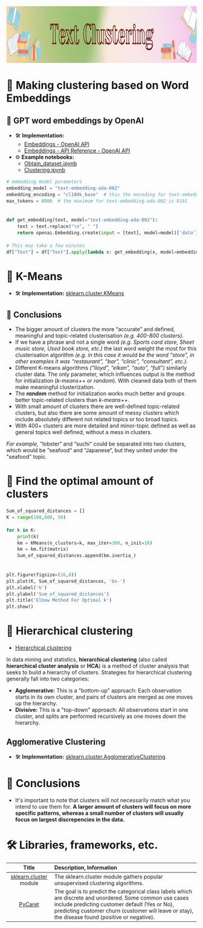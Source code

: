 <img src="https://raw.githubusercontent.com/ElizaLo/NLP-Natural-Language-Processing/master/img/Text_Clustering.png" width="1050" height="150"/>

# 💠 Making clustering based on Word Embeddings

## 🔹 GPT word embeddings by OpenAI

- 🛠️ **Implementation:**
    - [Embeddings - OpenAI API](https://platform.openai.com/docs/guides/embeddings)
    - [Embeddings - API Reference - OpenAI API](https://platform.openai.com/docs/api-reference/embeddings)
- ⚙️ **Example notebooks:** 
    - [Obtain_dataset.ipynb](https://github.com/openai/openai-cookbook/blob/main/examples/Obtain_dataset.ipynb)
    - [Clustering.ipynb](https://github.com/openai/openai-cookbook/blob/main/examples/Clustering.ipynb)

```python
# embedding model parameters
embedding_model = "text-embedding-ada-002"
embedding_encoding = "cl100k_base"  # this the encoding for text-embedding-ada-002
max_tokens = 8000  # the maximum for text-embedding-ada-002 is 8191


def get_embedding(text, model="text-embedding-ada-002"):
    text = text.replace("\n", " ")
    return openai.Embedding.create(input = [text], model=model)['data'][0]['embedding']
    
# This may take a few minutes
df["Text"] = df["Text"].apply(lambda x: get_embedding(x, model=embedding_model))
```

# 💠 K-Means

- 🛠️ **Implementation:** [sklearn.cluster.KMeans](https://scikit-learn.org/stable/modules/generated/sklearn.cluster.KMeans.html)

## 💭 Conclusions

- The bigger amount of clusters the more “accurate” and defined, meaningful and topic-related clusterisation _(e.g. 400-800 clusters)_.
- If we have a phrase and not a single word _(e.g. Sports card store, Sheet music store, Used book store, etc.)_ the last word weight the most for this clusterisation algorithm _(e.g. in this case it would be the word “store”, in other examples it was “restaurant”, “bar”, “clinic”, “consultant”, etc.)_.
- Different K-means algorithms _(“lloyd”, “elkan”, “auto”, “full”)_ similarly cluster data. The only parameter, which influences output is the method for initialization (_k-means++_ or _random_). With cleaned data both of them make meaningful clusterization.
- The _**random**_ method for initialization works much better and groups better topic-related clusters than _k-means++_.
- With small amount of clusters there are well-defined topic-related clusters, but also there are some amount of messy clusters which include absolutely different not related topics or too broad topics.
- With 400+ clusters are more detailed and minor-topic defined as well as general topics well defined, without a mess in clusters.

_For example,_ “lobster“ and “suchi“ could be separated into two clusters, which would be “seafood“ and “Japanese“, but  they united under the "seafood" topic.

# 💠 Find the optimal amount of clusters

```python
Sum_of_squared_distances = []
K = range(100,800, 50)

for k in K:
    print(k)
    km = KMeans(n_clusters=k, max_iter=300, n_init=10)
    km = km.fit(matrix)
    Sum_of_squared_distances.append(km.inertia_)

    
plt.figure(figsize=(16,8))
plt.plot(K, Sum_of_squared_distances, 'bx-')
plt.xlabel('k')
plt.ylabel('Sum_of_squared_distances')
plt.title('Elbow Method For Optimal k')
plt.show()
```

# 💠 Hierarchical clustering

- [Hierarchical clustering](https://en.wikipedia.org/wiki/Hierarchical_clustering)

In data mining and statistics, **hierarchical clustering** (also called **hierarchical cluster analysis** or **HCA**) is a method of cluster analysis that seeks to build a hierarchy of clusters. Strategies for hierarchical clustering generally fall into two categories:

- **Agglomerative:** This is a "bottom-up" approach: Each observation starts in its own cluster, and pairs of clusters are merged as one moves up the hierarchy.
- **Divisive:** This is a "top-down" approach: All observations start in one cluster, and splits are performed recursively as one moves down the hierarchy.

## Agglomerative Clustering

- 🛠️ **Implementation:** [sklearn.cluster.AgglomerativeClustering](https://scikit-learn.org/stable/modules/generated/sklearn.cluster.AgglomerativeClustering.html#sklearn.cluster.AgglomerativeClustering)

# 💭 Conclusions

- It's important to note that clusters will not necessarily match what you intend to use them for. **A larger amount of clusters will focus on more specific patterns, whereas a small number of clusters will usually focus on largest discrepencies in the data.**

# 🛠️ Libraries, frameworks, etc.

| Title | Description, Information |
| :---:         |          :--- |
|[sklearn.cluster](https://scikit-learn.org/stable/modules/classes.html#module-sklearn.cluster) module|The sklearn.cluster module gathers popular unsupervised clustering algorithms.|
|[PyCaret](https://pycaret.gitbook.io/docs/get-started/quickstart#clustering)|The goal is to predict the categorical class labels which are discrete and unordered. Some common use cases include predicting customer default (Yes or No), predicting customer churn (customer will leave or stay), the disease found (positive or negative).|

